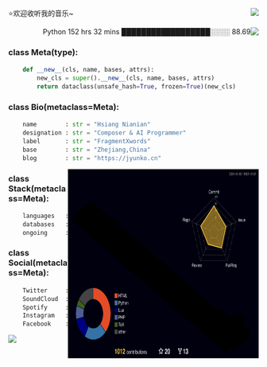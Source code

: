 <p>
  <img align="right" src="https://profile-counter.glitch.me/A2C29K9/count.svg" />
  ⭐️欢迎收听我的音乐~
</p>
<img align="right" src="https://github-readme-stats.vercel.app/api?username=A2C29K9&show_icons=true&title_color=fff&icon_color=79ff97&text_color=9f9f9f&bg_color=151515">
<p align="right">
Python      152 hrs 32 mins       ██████████████████░░░░   88.69 
</p>

### class Meta(type):
```py
    def __new__(cls, name, bases, attrs):
        new_cls = super().__new__(cls, name, bases, attrs)
        return dataclass(unsafe_hash=True, frozen=True)(new_cls)
```

### class Bio(metaclass=Meta):
```py
    name        : str = "Hsiang Nianian"
    designation : str = "Composer & AI Programmer"
    label       : str = "FragmentXwords"
    base        : str = "Zhejiang,China"
    blog        : str = "https://jyunko.cn"
```
<img align="right" src="./profile-3d-contrib/profile-night-rainbow.svg" width="384" height="380" alt=""/>
  
### class Stack(metaclass=Meta):
```py
    languages   : Tuple[str, ...] = ("Python", "Lua", "C++")
    databases   : Tuple[str, ...] = ("MySQL", "Mongo")
    ongoing     : Tuple[str, ...] = ("Django", "GraphQL")
```

### class Social(metaclass=Meta):
```py
    Twitter     : str = "HsiangNianian"
    SoundCloud  : str = "hsiang_nianian"
    Spotify     : str = "Hsiang Nianian"
    Instagram   : str = "hsiang_nianian"
    Facebook    : str = "hsiang.nianian"
```

![](https://github.com/insolitum/insolitum/raw/main/contributions.svg)
